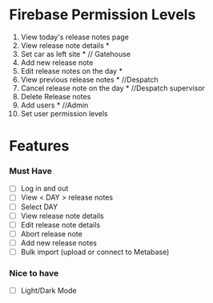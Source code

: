 # Firebase Permission Levels

1. View today's release notes page
2. View release note details \*
3. Set car as left site \* // Gatehouse
4. Add new release note
5. Edit release notes on the day \*
6. View previous release notes \* //Despatch
7. Cancel release note on the day \* //Despatch supervisor
8. Delete Release notes
9. Add users \* //Admin
10. Set user permission levels

# Features

### Must Have

- [ ] Log in and out
- [ ] View < DAY > release notes
- [ ] Select DAY
- [ ] View release note details
- [ ] Edit release note details
- [ ] Abort release note
- [ ] Add new release notes
- [ ] Bulk import (upload or connect to Metabase)

### Nice to have

- [ ] Light/Dark Mode
